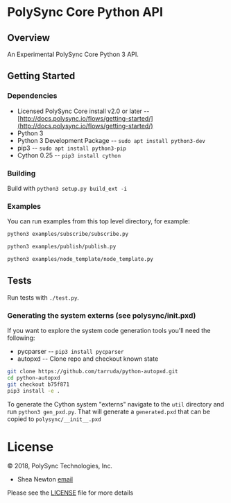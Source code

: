 # PolySync Core Python API

## Overview

An Experimental PolySync Core Python 3 API.

## Getting Started

### Dependencies

* Licensed PolySync Core install v2.0 or later --[http://docs.polysync.io/flows/getting-started/](http://docs.polysync.io/flows/getting-started/)
* Python 3
* Python 3 Development Package -- `sudo apt install python3-dev`
* pip3 -- `sudo apt install python3-pip`
* Cython 0.25 -- `pip3 install cython`

### Building

Build with `python3 setup.py build_ext -i`

### Examples

You can run examples from this top level directory, for example:

```bash
python3 examples/subscribe/subscribe.py
```

```bash
python3 examples/publish/publish.py
```

```bash
python3 examples/node_template/node_template.py
```

## Tests

Run tests with `./test.py`.

### Generating the system externs (see polysync/__init__.pxd)

If you want to explore the system code generation tools you'll need the
following:

* pycparser -- `pip3 install pycparser`
* autopxd -- Clone repo and checkout known state

```bash
git clone https://github.com/tarruda/python-autopxd.git
cd python-autopxd
git checkout b75f871
pip3 install -e .
```

To generate the Cython system "externs" navigate to the `util` directory and run `python3 gen_pxd.py`. That will generate a `generated.pxd` that can be copied to `polysync/__init__.pxd`

# License

© 2018, PolySync Technologies, Inc.

* Shea Newton [email](mailto:snewton@polysync.io)

Please see the [LICENSE](./LICENSE) file for more details
